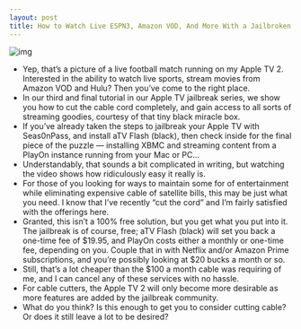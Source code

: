 ```yaml
---
layout: post
title: How to Watch Live ESPN3, Amazon VOD, And More With a Jailbroken Apple TV 2
---
```

![img](http://media.idownloadblog.com/wp-content/uploads/2011/08/Live-ESPN3-on-Apple-TV-21.png)
* Yep, that’s a picture of a live football match running on my Apple TV 2. Interested in the ability to watch live sports, stream movies from Amazon VOD and Hulu? Then you’ve come to the right place.
* In our third and final tutorial in our Apple TV jailbreak series, we show you how to cut the cable cord completely, and gain access to all sorts of streaming goodies, courtesy of that tiny black miracle box.
* If you’ve already taken the steps to jailbreak your Apple TV with Seas0nPass, and install aTV Flash (black), then check inside for the final piece of the puzzle — installing XBMC and streaming content from a PlayOn instance running from your Mac or PC…
* Understandably, that sounds a bit complicated in writing, but watching the video shows how ridiculously easy it really is.
* For those of you looking for ways to maintain some for of entertainment while eliminating expensive cable of satellite bills, this may be just what you need. I know that I’ve recently “cut the cord” and I’m fairly satisfied with the offerings here.
* Granted, this isn’t a 100% free solution, but you get what you put into it. The jailbreak is of course, free; aTV Flash (black) will set you back a one-time fee of $19.95, and PlayOn costs either a monthly or one-time fee, depending on you. Couple that in with Netflix and/or Amazon Prime subscriptions, and you’re possibly looking at $20 bucks a month or so.
* Still, that’s a lot cheaper than the $100 a month cable was requiring of me, and I can cancel any of these services with no hassle.
* For cable cutters, the Apple TV 2 will only become more desirable as more features are added by the jailbreak community.
* What do you think? Is this enough to get you to consider cutting cable? Or does it still leave a lot to be desired?

